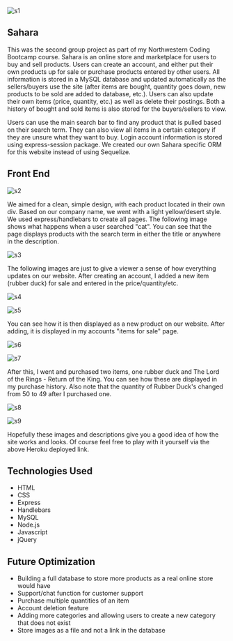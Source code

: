 ![s1](https://i.imgur.com/XJCbx4J.png)

## Sahara

This was the second group project as part of my Northwestern Coding Bootcamp course. Sahara is an online store and marketplace for users to buy and sell products. Users can create an account, and either put their own products up for sale or purchase products entered by other users. All information is stored in a MySQL database and updated automatically as the sellers/buyers use the site (after items are bought, quantity goes down, new products to be sold are added to database, etc.). Users can also update their own items (price, quantity, etc.) as well as delete their postings. Both a history of bought and sold items is also stored for the buyers/sellers to view.

Users can use the main search bar to find any product that is pulled based on their search term. They can also view all items in a certain category if they are unsure what they want to buy. Login account information is stored using express-session package. We created our own Sahara specific ORM for this website instead of using Sequelize.

## Front End

![s2](https://i.imgur.com/Ae8UdGO.png)

We aimed for a clean, simple design, with each product located in their own div. Based on our company name, we went with a light yellow/desert style. We used express/handlebars to create all pages. The following image shows what happens when a user searched "cat". You can see that the page displays products with the search term in either the title or anywhere in the description.

![s3](https://i.imgur.com/HeZB5Sr.png)

The following images are just to give a viewer a sense of how everything updates on our website. After creating an account, I added a new item (rubber duck) for sale and entered in the price/quantity/etc. 

![s4](https://i.imgur.com/r37PDmB.png)

![s5](https://i.imgur.com/KWwZdBd.png)

You can see how it is then displayed as a new product on our website. After adding, it is displayed in my accounts "items for sale" page. 

![s6](https://i.imgur.com/Ov8k7q0.png)

![s7](https://i.imgur.com/v56gKtn.png)


After this, I went and purchased two items, one rubber duck and The Lord of the Rings - Return of the King. You can see how these are displayed in my purchase history. Also note that the quantity of Rubber Duck's changed from 50 to 49 after I purchased one.

![s8](https://i.imgur.com/8ui7JaM.png)

![s9](https://i.imgur.com/TOZKjR9.png)


Hopefully these images and descriptions give you a good idea of how the site works and looks. Of course feel free to play with it yourself via the above Heroku deployed link.


## Technologies Used
* HTML
* CSS
* Express
* Handlebars
* MySQL
* Node.js
* Javascript
* jQuery



## Future Optimization
* Building a full database to store more products as a real online store would have
* Support/chat function for customer support
* Purchase multiple quantities of an item
* Account deletion feature
* Adding more categories and allowing users to create a new category that does not exist
* Store images as a file and not a link in the database
